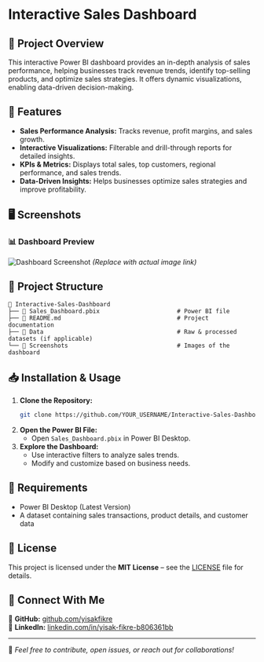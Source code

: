 # Interactive Sales Dashboard

## 📌 Project Overview
This interactive Power BI dashboard provides an in-depth analysis of sales performance, helping businesses track revenue trends, identify top-selling products, and optimize sales strategies. It offers dynamic visualizations, enabling data-driven decision-making.

## 🚀 Features
- **Sales Performance Analysis:** Tracks revenue, profit margins, and sales growth.
- **Interactive Visualizations:** Filterable and drill-through reports for detailed insights.
- **KPIs & Metrics:** Displays total sales, top customers, regional performance, and sales trends.
- **Data-Driven Insights:** Helps businesses optimize sales strategies and improve profitability.

## 🖥️ Screenshots
### 📊 Dashboard Preview
![Dashboard Screenshot]() *(Replace with actual image link)*

## 📂 Project Structure
```
📁 Interactive-Sales-Dashboard
├── 📄 Sales_Dashboard.pbix                      # Power BI file
├── 📄 README.md                                 # Project documentation
├── 📁 Data                                      # Raw & processed datasets (if applicable)
└── 📁 Screenshots                               # Images of the dashboard
```

## 📥 Installation & Usage
1. **Clone the Repository:**
   ```bash
   git clone https://github.com/YOUR_USERNAME/Interactive-Sales-Dashboard.git
   ```
2. **Open the Power BI File:**
   - Open `Sales_Dashboard.pbix` in Power BI Desktop.
3. **Explore the Dashboard:**
   - Use interactive filters to analyze sales trends.
   - Modify and customize based on business needs.

## 📌 Requirements
- Power BI Desktop (Latest Version)
- A dataset containing sales transactions, product details, and customer data

## 📜 License
This project is licensed under the **MIT License** – see the [LICENSE](LICENSE) file for details.

## 🙌 Connect With Me
🔗 **GitHub:** [github.com/yisakfikre](https://github.com/yisakfikre)  
🔗 **LinkedIn:** [linkedin.com/in/yisak-fikre-b806361bb](https://www.linkedin.com/in/yisak-fikre-b806361bb/)

---
🚀 *Feel free to contribute, open issues, or reach out for collaborations!*
